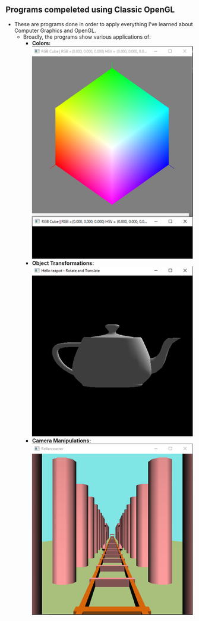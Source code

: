 ## Programs compeleted using Classic OpenGL

* These are programs done in order to apply everything I've learned about Computer Graphics and OpenGL.
  * Broadly, the programs show various applications of:
    * **Colors:**  
    ![RGB Cube Color Picker](https://github.com/VarunRamakri7/OpenGL/blob/master/Classic/SoloPrograms/RGBCubeColorPicker/images/progStart.png)  
    * **Object Transformations:**  
    ![RotateTranslateTeapot](https://github.com/VarunRamakri7/OpenGL/blob/master/Classic/SoloPrograms/RotateTranslate/images/progStart.png)  
    * **Camera Manipulations:**  
    ![Rollercoaster](https://github.com/VarunRamakri7/OpenGL/blob/master/Classic/SoloPrograms/Rollercoaster/images/progStart.png) 
